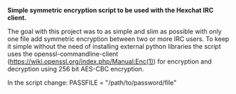 <b>Simple symmetric encryption script to be used with the Hexchat IRC client.</b>

The goal with this project was to as simple and slim as possible with only one file add symmetric encryption between two or more IRC users. To keep it simple without the need of installing external python libraries the script uses the openssl-commandline-client (https://wiki.openssl.org/index.php/Manual:Enc(1)) for encryption and decryption using 256 bit AES-CBC encryption. 

In the script change:
PASSFILE = "/path/to/password/file"
